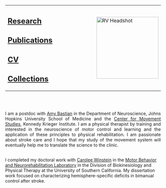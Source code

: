 
<table><tr><td style="vertical-align:middle"><a>
<h2 align="left"><a href="http://rinivarg.github.io/research/">Research</a></h2>
<h2 align="left"><a href="http://rinivarg.github.io/publications/">Publications</a></h2>
<h2 align="left"><a href="http://rinivarg.github.io/cv/">CV</a></h2>
<h2 align="left"><a href="http://rinivarg.github.io/collections/">Collections</a></h2>   
</a></td> 
<td style="vertical-align: middle" width="20%"><a><img align="right" width =200 src="https://raw.githubusercontent.com/rinivarg/rinivarg.github.io/main/_data/RVarghese_professional-removebg_smaller_even.jpg" alt="RV Headshot">
</a></td></tr></table>
<br> <br>
<p style='text-align: justify;'>
I am a postdoc with <a href="https://www.hopkinsmedicine.org/profiles/details/amy-bastian">Amy Bastian</a> in the Department of Neuroscience, Johns Hopkins University School of Medicine and the <a href="https://www.kennedykrieger.org/research/centers-labs-cores/center-for-movement-studies">Center for Movement Studies</a>, Kennedy Krieger Institute. I am a physical therapist by training and interested in the neuroscience of motor control and learning and the application of these principles to physical rehabilitation. I am passionate about stroke care and I hope that my study of the movement system will eventually help me to translate the science to the clinic. <br><br>

I completed my doctoral work with <a href="https://pt.usc.edu/faculty/carolee-j-winstein-phd-pt-fapta/">Carolee Winstein</a> in the <a href="https://www.mbnl.usc.edu">Motor Behavior and Neurorehabilitation Laboratory</a> in the Division of Biokinesiology and Physical Therapy at the University of Southern California. My dissertation work focused on characterizing hemisphere-specific deficits in bimanual control after stroke.</p>
      

